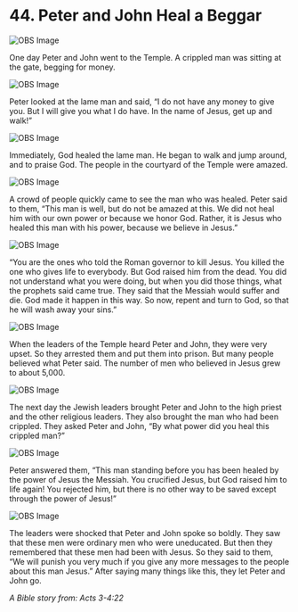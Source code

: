 # 44. Peter and John Heal a Beggar

![OBS Image](https://cdn.door43.org/obs/jpg/360px/obs-en-44-01.jpg)

One day Peter and John went to the Temple. A crippled man was sitting at the gate, begging for money.

![OBS Image](https://cdn.door43.org/obs/jpg/360px/obs-en-44-02.jpg)

Peter looked at the lame man and said, “I do not have any money to give you. But I will give you what I do have. In the name of Jesus, get up and walk!”

![OBS Image](https://cdn.door43.org/obs/jpg/360px/obs-en-44-03.jpg)

Immediately, God healed the lame man. He began to walk and jump around, and to praise God. The people in the courtyard of the Temple were amazed.

![OBS Image](https://cdn.door43.org/obs/jpg/360px/obs-en-44-04.jpg)

A crowd of people quickly came to see the man who was healed. Peter said to them, “This man is well, but do not be amazed at this. We did not heal him with our own power or because we honor God. Rather, it is Jesus who healed this man with his power, because we believe in Jesus.” 

![OBS Image](https://cdn.door43.org/obs/jpg/360px/obs-en-44-05.jpg)

“You are the ones who told the Roman governor to kill Jesus. You killed the one who gives life to everybody. But God raised him from the dead. You did not understand what you were doing, but when you did those things, what the prophets said came true. They said that the Messiah would suffer and die. God made it happen in this way. So now, repent and turn to God, so that he will wash away your sins.”

![OBS Image](https://cdn.door43.org/obs/jpg/360px/obs-en-44-06.jpg)

When the leaders of the Temple heard Peter and John, they were very upset. So they arrested them and put them into prison. But many people believed what Peter said. The number of men who believed in Jesus grew to about 5,000.

![OBS Image](https://cdn.door43.org/obs/jpg/360px/obs-en-44-07.jpg)

The next day the Jewish leaders brought Peter and John to the high priest and the other religious leaders. They also brought the man who had been crippled. They asked Peter and John, “By what power did you heal this crippled man?”

![OBS Image](https://cdn.door43.org/obs/jpg/360px/obs-en-44-08.jpg)

Peter answered them, “This man standing before you has been healed by the power of Jesus the Messiah. You crucified Jesus, but God raised him to life again! You rejected him, but there is no other way to be saved except through the power of Jesus!”

![OBS Image](https://cdn.door43.org/obs/jpg/360px/obs-en-44-09.jpg)

The leaders were shocked that Peter and John spoke so boldly. They saw that these men were ordinary men who were uneducated. But then they remembered that these men had been with Jesus. So they said to them, “We will punish you very much if you give any more messages to the people about this man Jesus.” After saying many things like this, they let Peter and John go.

_A Bible story from: Acts 3-4:22_
